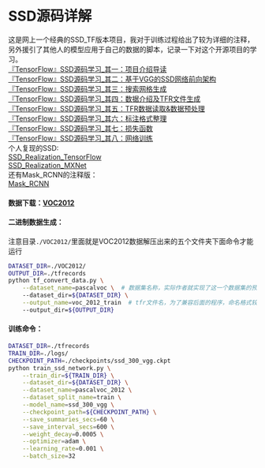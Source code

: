 # SSD源码详解

这是网上一个经典的SSD_TF版本项目，我对于训练过程给出了较为详细的注释，另外援引了其他人的模型应用于自己的数据的脚本，记录一下对这个开源项目的学习。<br>
[『TensorFlow』SSD源码学习_其一：项目介绍导读](https://www.cnblogs.com/hellcat/p/9248489.html)<br>
[『TensorFlow』SSD源码学习_其二：基于VGG的SSD网络前向架构](https://www.cnblogs.com/hellcat/p/9312881.html)<br>
[『TensorFlow』SSD源码学习_其三：搜索网格生成](https://www.cnblogs.com/hellcat/p/9322279.html)<br>
[『TensorFlow』SSD源码学习_其四：数据介绍及TFR文件生成](https://www.cnblogs.com/hellcat/p/9338093.html)<br>
[『TensorFlow』SSD源码学习_其五：TFR数据读取&数据预处理](https://www.cnblogs.com/hellcat/p/9341921.html)<br>
[『TensorFlow』SSD源码学习_其六：标注格式整理](https://www.cnblogs.com/hellcat/p/9355609.html)<br>
[『TensorFlow』SSD源码学习_其七：损失函数](https://www.cnblogs.com/hellcat/p/9351802.html)<br>
[『TensorFlow』SSD源码学习_其八：网络训练](https://www.cnblogs.com/hellcat/p/9360640.html)<br>
个人复现的SSD:<br>
[SSD_Realization_TensorFlow](https://github.com/Hellcatzm/SSD_Realization_TensorFlow)<br>
[SSD_Realization_MXNet](https://github.com/Hellcatzm/SSD_Realization_MXNet)<br>
还有Mask_RCNN的注释版：<br>
[Mask_RCNN](https://github.com/Hellcatzm/Mask_RCNN)<br>
#### 数据下载：[VOC2012](http://host.robots.ox.ac.uk/pascal/VOC/voc2012/VOCtrainval_11-May-2012.tar)<br>
#### 二进制数据生成：<br>
注意目录`./VOC2012/`里面就是VOC2012数据解压出来的五个文件夹下面命令才能运行<br>
```bash
DATASET_DIR=./VOC2012/
OUTPUT_DIR=./tfrecords
python tf_convert_data.py \
    --dataset_name=pascalvoc \  # 数据集名称，实际作者就实现了这一个数据集的预处理方法
    --dataset_dir=${DATASET_DIR} \
    --output_name=voc_2012_train  # tfr文件名，为了兼容后面的程序，命名格式较为固定
    --output_dir=${OUTPUT_DIR}
```
#### 训练命令：<br>
```bash
DATASET_DIR=./tfrecords
TRAIN_DIR=./logs/
CHECKPOINT_PATH=./checkpoints/ssd_300_vgg.ckpt
python train_ssd_network.py \
    --train_dir=${TRAIN_DIR} \
    --dataset_dir=${DATASET_DIR} \
    --dataset_name=pascalvoc_2012 \
    --dataset_split_name=train \
    --model_name=ssd_300_vgg \
    --checkpoint_path=${CHECKPOINT_PATH} \
    --save_summaries_secs=60 \
    --save_interval_secs=600 \
    --weight_decay=0.0005 \
    --optimizer=adam \
    --learning_rate=0.001 \
    --batch_size=32
```
